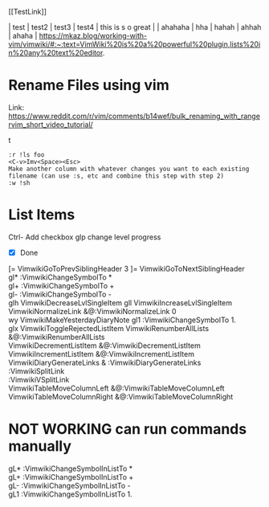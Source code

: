 [[TestLink]]


| test    | test2 | test3 | test4 | this is s o great |
| ahahaha | hha   | hahah | ahhah | ahaha             |
https://mkaz.blog/working-with-vim/vimwiki/#:~:text=VimWiki%20is%20a%20powerful%20plugin,lists%20in%20any%20text%20editor.

# Rename Files using vim
Link: https://www.reddit.com/r/vim/comments/b14wef/bulk_renaming_with_rangervim_short_video_tutorial/

t

```
:r !ls foo
<C-v>Imv<Space><Esc>
Make another column with whatever changes you want to each existing filename (can use :s, etc and combine this step with step 2)
:w !sh
```
# List Items
 Ctrl-<space>  Add checkbox
 glp change level progress 

- [X]  Done

[=                                  <Plug>VimwikiGoToPrevSiblingHeader 3
]=                                  <Plug>VimwikiGoToNextSiblingHeader  
gl*                                 :VimwikiChangeSymbolTo *<CR>        
gl+                                 :VimwikiChangeSymbolTo +<CR>        
gl-                                 :VimwikiChangeSymbolTo -<CR>        
glh                                 <Plug>VimwikiDecreaseLvlSingleItem 
gll                                 <Plug>VimwikiIncreaseLvlSingleItem 
<Plug>VimwikiNormalizeLink          &@:VimwikiNormalizeLink 0<CR>       
<Space>w<Space>y                    <Plug>VimwikiMakeYesterdayDiaryNote 
gl1                                 :VimwikiChangeSymbolTo 1.<CR>      
glx                                 <Plug>VimwikiToggleRejectedListItem 
<Plug>VimwikiRenumberAllLists       &@:VimwikiRenumberAllLists<CR>      
<Plug>VimwikiDecrementListItem      &@:VimwikiDecrementListItem<CR>     
<Plug>VimwikiIncrementListItem      &@:VimwikiIncrementListItem<CR>     
<Plug>VimwikiDiaryGenerateLinks     & :VimwikiDiaryGenerateLinks<CR>    
<S-2-LeftMouse>                     <LeftMouse>:VimwikiSplitLink<CR>   
<C-2-LeftMouse>                     <LeftMouse>:VimwikiVSplitLink<CR>   
<Plug>VimwikiTableMoveColumnLeft    &@:VimwikiTableMoveColumnLeft<CR>   
<Plug>VimwikiTableMoveColumnRight   &@:VimwikiTableMoveColumnRight<CR>  
# NOT WORKING can run commands manually 
gL*                                 :VimwikiChangeSymbolInListTo *<CR>  
gL+                                 :VimwikiChangeSymbolInListTo +<CR>  
gL-                                 :VimwikiChangeSymbolInListTo -<CR>  
gL1                                 :VimwikiChangeSymbolInListTo 1.<CR>  
